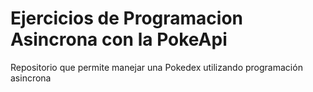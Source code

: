 # Ejercicios de Programacion Asincrona con la PokeApi

Repositorio que permite manejar una Pokedex utilizando programación asincrona